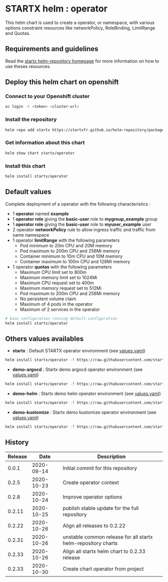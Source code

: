 # STARTX helm : operator

This helm chart is used to create a operator, or namespace, with various options constraint resources
like networkPolicy, RoleBinding, LimitRange and Quotas.

## Requirements and guidelines

Read the [startx helm-repository homepage](https://startxfr.github.io/helm-repository) for
more information on how to use theses resources.

## Deploy this helm chart on openshift

### Connect to your Openshift cluster

```bash
oc login -t <token> <cluster-url>
```

### Install the repository

```bash
helm repo add startx https://startxfr.github.io/helm-repository/packages/
```

### Get information about this chart

```bash
helm show chart startx/operator
```

### Install this chart

```bash
helm install startx/operator
```

## Default values

Complete deployment of a operator with the following characteristics :

- 1 **operator** named **example**
- 1 **operator role** giving the **basic-user** role to **mygroup_example** group
- 1 **operator role** giving the **basic-user** role to **myuser_example** user
- 2 operator **networkPolicy** rule to allow ingress traffic and traffic from same namespace
- 1 operator **limitRange** with the following parameters
  - Pod minimum to 20m CPU and 20M memory
  - Pod maximum to 200m CPU and 256Mi memory
  - Container minimum to 10m CPU and 10M memory
  - Container maximum to 100m CPU and 128Mi memory
- 1 operator **quotas** with the following parameters
  - Maximum CPU limit set to 800m
  - Maximum memory limit set to 1024Mi
  - Maximum CPU request set to 400m
  - Maximum memory request set to 512Mi
  - Pod maximum to 200m CPU and 256Mi memory
  - No persistent volume claim
  - Maximum of 4 pods in the operator
  - Maximum of 2 services in the operator

```bash
# base configuration running default configuration
helm install startx/operator
```

## Others values availables

- **startx** : Default STARTX operator environment (see [values.yaml](https://raw.githubusercontent.com/startxfr/helm-repository/master/charts/operator/values-startx.yaml))

```bash
helm install startx/operator -f https://raw.githubusercontent.com/startxfr/helm-repository/master/charts/operator/values-startx.yaml
```

- **demo-argocd** : Startx demo argocd operator environment (see [values.yaml](https://raw.githubusercontent.com/startxfr/helm-repository/master/charts/operator/values-demo-argocd.yaml))

```bash
helm install startx/operator -f https://raw.githubusercontent.com/startxfr/helm-repository/master/charts/operator/values-demo-argocd.yaml
```

- **demo-helm** : Startx demo helm operator environment (see [values.yaml](https://raw.githubusercontent.com/startxfr/helm-repository/master/charts/operator/values-demo-helm.yaml))

```bash
helm install startx/operator -f https://raw.githubusercontent.com/startxfr/helm-repository/master/charts/operator/values-demo-helm.yaml
```

- **demo-kustomize** : Startx demo kustomize operator environment (see [values.yaml](https://raw.githubusercontent.com/startxfr/helm-repository/master/charts/operator/values-demo-kustomize.yaml))

```bash
helm install startx/operator -f https://raw.githubusercontent.com/startxfr/helm-repository/master/charts/operator/values-demo-kustomize.yaml
```

## History

| Release | Date       | Description
| ------- | ---------- | -----------------------------------------------------
| 0.0.1   | 2020-09-14 | Initial commit for this repository
| 0.2.5   | 2020-10-23 | Create operator context
| 0.2.8   | 2020-10-24 | Improve operator options
| 0.2.11  | 2020-10-25 | publish stable update for the full repository
| 0.2.22  | 2020-10-26 | Align all releases to 0.2.22
| 0.2.31  | 2020-10-26 | unstable common release for all startx helm-repository charts
| 0.2.33  | 2020-10-26 | Align all startx helm chart to 0.2.33 release
| 0.2.33  | 2020-10-30 | Create chart operator from project
